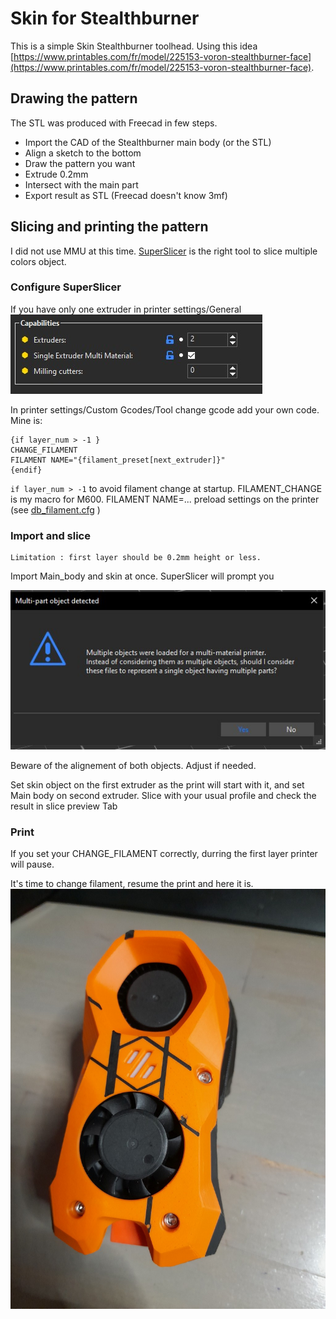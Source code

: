 # Skin for Stealthburner #

This is a simple Skin Stealthburner toolhead. Using this idea [https://www.printables.com/fr/model/225153-voron-stealthburner-face](https://www.printables.com/fr/model/225153-voron-stealthburner-face).

## Drawing the pattern ##
The STL was produced with Freecad in few steps.
- Import the CAD of the Stealthburner main body (or the STL)
- Align a sketch to the bottom
- Draw the pattern you want
- Extrude 0.2mm
- Intersect with the main part
- Export result as STL (Freecad doesn't know 3mf)

## Slicing and printing the pattern ##
I did not use MMU at this time. [SuperSlicer](https://github.com/supermerill/SuperSlicer) is the right tool to slice multiple colors object.

### Configure SuperSlicer ###
If you have only one extruder in printer settings/General
![printer_settings](./Images/susie_screen1.jpg)

In printer settings/Custom Gcodes/Tool change gcode add your own code. Mine is:
```
{if layer_num > -1 }
CHANGE_FILAMENT
FILAMENT NAME="{filament_preset[next_extruder]}"
{endif}
```
`if layer_num > -1` to avoid filament change at startup. FILAMENT_CHANGE is my macro for M600. FILAMENT NAME=... preload settings on the printer (see [db_filament.cfg](../../klipper_config/macros/helpers) )

### Import and slice ###

    Limitation : first layer should be 0.2mm height or less.

Import Main_body and skin at once. SuperSlicer will prompt you

![multiple_objects](./Images/susie_screen2.jpg)

Beware of the alignement of both objects. Adjust if needed.

Set skin object on the first extruder as the print will start with it, and set Main body on second extruder.
Slice with your usual profile and check the result in slice preview Tab

### Print ###

If you set your CHANGE_FILAMENT correctly, durring the first layer printer will pause.

It's time to change filament, resume the print and here it is.
![Skin for Stealthburner](./Images/skin_SB.jpg)


